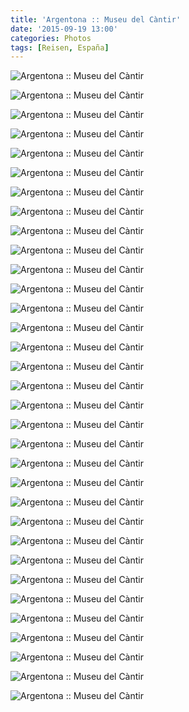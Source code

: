 ```yaml
---
title: 'Argentona :: Museu del Càntir'
date: '2015-09-19 13:00'
categories: Photos
tags: [Reisen, España]
---
```


<div class='preview'><img src='{{urls.media}}/ArgentonaMuseuDelC-ntirOK.jpg' alt='Argentona :: Museu del Càntir'></div>

<a id='65e184cb5948371f577a50d3fb1ae35a-800'></a>![Argentona :: Museu del Càntir]({{urls.media}}/65e184cb5948371f577a50d3fb1ae35a-800.jpg 'Мастерская.')

<a id='0f4a8923c82c62408a04b19e270ebfb8-800'></a>![Argentona :: Museu del Càntir]({{urls.media}}/0f4a8923c82c62408a04b19e270ebfb8-800.jpg 'Чайник в форме головы Леонида Слуцкого.')

<a id='2c849d2d9226f48d375443ae1c5dd50f-800'></a>![Argentona :: Museu del Càntir]({{urls.media}}/2c849d2d9226f48d375443ae1c5dd50f-800.jpg 'В музее каждый год проводится конкурс лучшего кувшина. На стенде — лауреаты с 1952 года.')

<a id='198ddf6d1da23dbc2fc5252110678272-800'></a>![Argentona :: Museu del Càntir]({{urls.media}}/198ddf6d1da23dbc2fc5252110678272-800.jpg '')

<a id='304d1f923f424c53dc1356ed2e74b635-800'></a>![Argentona :: Museu del Càntir]({{urls.media}}/304d1f923f424c53dc1356ed2e74b635-800.jpg 'Дамские кувшины.')

<a id='96df029ccfae3186fe94dad97288229c-800'></a>![Argentona :: Museu del Càntir]({{urls.media}}/96df029ccfae3186fe94dad97288229c-800.jpg 'Кувшин-фляга.')

<a id='c4175c5923f15a5ee05b932a01367056-800'></a>![Argentona :: Museu del Càntir]({{urls.media}}/c4175c5923f15a5ee05b932a01367056-800.jpg 'Кувшин-баул.')

<a id='44de3b5f53dcfe0083aa98583a428487-800'></a>![Argentona :: Museu del Càntir]({{urls.media}}/44de3b5f53dcfe0083aa98583a428487-800.jpg '')

<a id='df33a38db9d57972e925f97d028b1e3b-800'></a>![Argentona :: Museu del Càntir]({{urls.media}}/df33a38db9d57972e925f97d028b1e3b-800.jpg '')

<a id='077430b5cc0292160734c9e711331236-800'></a>![Argentona :: Museu del Càntir]({{urls.media}}/077430b5cc0292160734c9e711331236-800.jpg '')

<a id='233b51e66e7ae89d3d17863f873b0012-800'></a>![Argentona :: Museu del Càntir]({{urls.media}}/233b51e66e7ae89d3d17863f873b0012-800.jpg '')

<a id='10e75d3f36eafe0a725b507e18ac22d2-800'></a>![Argentona :: Museu del Càntir]({{urls.media}}/10e75d3f36eafe0a725b507e18ac22d2-800.jpg 'Угадайте, кто расписал эти кувшины?')

<a id='a95ab141f8df2bdd9f962204da4c8f11-800'></a>![Argentona :: Museu del Càntir]({{urls.media}}/a95ab141f8df2bdd9f962204da4c8f11-800.jpg '')

<a id='2d4564e4232b9e463950223737c8e77a-800'></a>![Argentona :: Museu del Càntir]({{urls.media}}/2d4564e4232b9e463950223737c8e77a-800.jpg '')

<a id='0d6136cac1ddfff9023484c019873934-800'></a>![Argentona :: Museu del Càntir]({{urls.media}}/0d6136cac1ddfff9023484c019873934-800.jpg '')

<a id='38a4d4dfd8ff329ddf4645694211c554-800'></a>![Argentona :: Museu del Càntir]({{urls.media}}/38a4d4dfd8ff329ddf4645694211c554-800.jpg '')

<a id='dd7b9002a388166e5c2754e610d8c04c-800'></a>![Argentona :: Museu del Càntir]({{urls.media}}/dd7b9002a388166e5c2754e610d8c04c-800.jpg '')

<a id='cffe2c88f795c42d6d4c91556252913e-800'></a>![Argentona :: Museu del Càntir]({{urls.media}}/cffe2c88f795c42d6d4c91556252913e-800.jpg '')

<a id='5b43a45e8e3ab21fb3d291e222e8e91a-800'></a>![Argentona :: Museu del Càntir]({{urls.media}}/5b43a45e8e3ab21fb3d291e222e8e91a-800.jpg '')

<a id='a4652795144798f4dd5daf3c30057362-800'></a>![Argentona :: Museu del Càntir]({{urls.media}}/a4652795144798f4dd5daf3c30057362-800.jpg '')

<a id='94b13645553e2bc9484beb35f3d223fa-800'></a>![Argentona :: Museu del Càntir]({{urls.media}}/94b13645553e2bc9484beb35f3d223fa-800.jpg '')

<a id='c4f84b4601fd5d190f61a2623370726b-800'></a>![Argentona :: Museu del Càntir]({{urls.media}}/c4f84b4601fd5d190f61a2623370726b-800.jpg '')

<a id='b59458cbb3d422c2835fb172bb04878d-800'></a>![Argentona :: Museu del Càntir]({{urls.media}}/b59458cbb3d422c2835fb172bb04878d-800.jpg '')

<a id='869ce02d55ed07929d22fadba87ed413-800'></a>![Argentona :: Museu del Càntir]({{urls.media}}/869ce02d55ed07929d22fadba87ed413-800.jpg '')

<a id='f799eb18abe7efd807389ab0e66d7210-800'></a>![Argentona :: Museu del Càntir]({{urls.media}}/f799eb18abe7efd807389ab0e66d7210-800.jpg '')

<a id='d07aad0f4b646dcc3b612051d1d4076b-800'></a>![Argentona :: Museu del Càntir]({{urls.media}}/d07aad0f4b646dcc3b612051d1d4076b-800.jpg '')

<a id='37d348708d76c4ddd38abe29df94b381-800'></a>![Argentona :: Museu del Càntir]({{urls.media}}/37d348708d76c4ddd38abe29df94b381-800.jpg '')

<a id='108f1e3ac6ebf22c96a7e451bb5a4639-800'></a>![Argentona :: Museu del Càntir]({{urls.media}}/108f1e3ac6ebf22c96a7e451bb5a4639-800.jpg '')

<a id='af0f2e49a13146451ab73bd217213d2d-800'></a>![Argentona :: Museu del Càntir]({{urls.media}}/af0f2e49a13146451ab73bd217213d2d-800.jpg '')

<a id='0dbb63044e6f7bc67c27046a4ca00350-800'></a>![Argentona :: Museu del Càntir]({{urls.media}}/0dbb63044e6f7bc67c27046a4ca00350-800.jpg '')

<a id='921c9a8bc7e9b39a009728224b06e272-800'></a>![Argentona :: Museu del Càntir]({{urls.media}}/921c9a8bc7e9b39a009728224b06e272-800.jpg '')

<a id='97c7921a50d1a7432677a0050881f50f-800'></a>![Argentona :: Museu del Càntir]({{urls.media}}/97c7921a50d1a7432677a0050881f50f-800.jpg '')
